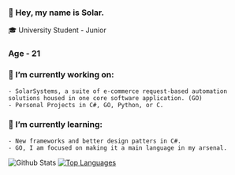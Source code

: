 ### 👋 Hey, my name is Solar.

🎓 University Student - Junior

### Age - 21

### 🔭 I’m currently working on:
    - SolarSystems, a suite of e-commerce request-based automation solutions housed in one core software application. (GO)
    - Personal Projects in C#, GO, Python, or C.

### 🌱 I’m currently learning:
    - New frameworks and better design patters in C#.
    - GO, I am focused on making it a main language in my arsenal. 
    
![Github Stats](https://github-readme-stats.vercel.app/api?username=i7solar&count_private=true&theme=dracula)
[![Top Languages](https://github-readme-stats.vercel.app/api/top-langs/?username=i7solar&theme=dracula)](https://github.com/anuraghazra/github-readme-stats)

